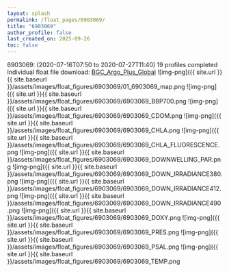 ```yaml
---
layout: splash
permalink: /float_pages/6903069/
title: "6903069"
author_profile: false
last_created_on: 2025-09-26
toc: false
---
```

 
6903069:  (2020-07-16T07:50 to 2020-07-27T11:40)
19 profiles completed
Individual float file download: [BGC_Argo_Plus_Global](https://ftp.soest.hawaii.edu/bgc_argo_plus/Individual_Floats/outliers_removed/6903069_Sprof_processed.nc)
![img-png]({{ site.url }}{{ site.baseurl }}/assets/images/float_figures/6903069/01_6903069_map.png
![img-png]({{ site.url }}{{ site.baseurl }}/assets/images/float_figures/6903069/6903069_BBP700.png
![img-png]({{ site.url }}{{ site.baseurl }}/assets/images/float_figures/6903069/6903069_CDOM.png
![img-png]({{ site.url }}{{ site.baseurl }}/assets/images/float_figures/6903069/6903069_CHLA.png
![img-png]({{ site.url }}{{ site.baseurl }}/assets/images/float_figures/6903069/6903069_CHLA_FLUORESCENCE.png
![img-png]({{ site.url }}{{ site.baseurl }}/assets/images/float_figures/6903069/6903069_DOWNWELLING_PAR.png
![img-png]({{ site.url }}{{ site.baseurl }}/assets/images/float_figures/6903069/6903069_DOWN_IRRADIANCE380.png
![img-png]({{ site.url }}{{ site.baseurl }}/assets/images/float_figures/6903069/6903069_DOWN_IRRADIANCE412.png
![img-png]({{ site.url }}{{ site.baseurl }}/assets/images/float_figures/6903069/6903069_DOWN_IRRADIANCE490.png
![img-png]({{ site.url }}{{ site.baseurl }}/assets/images/float_figures/6903069/6903069_DOXY.png
![img-png]({{ site.url }}{{ site.baseurl }}/assets/images/float_figures/6903069/6903069_PRES.png
![img-png]({{ site.url }}{{ site.baseurl }}/assets/images/float_figures/6903069/6903069_PSAL.png
![img-png]({{ site.url }}{{ site.baseurl }}/assets/images/float_figures/6903069/6903069_TEMP.png
